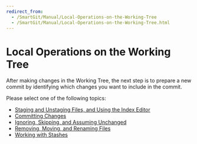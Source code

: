 ```yaml
---
redirect_from:
  - /SmartGit/Manual/Local-Operations-on-the-Working-Tree
  - /SmartGit/Manual/Local-Operations-on-the-Working-Tree.html
---
```


# Local Operations on the Working Tree

After making changes in the Working Tree, the next step is to prepare a new commit by identifying which changes you want to include in the commit.

Please select one of the following topics:

- [Staging and Unstaging Files, and Using the Index Editor](Stage-Unstage-IndexEditor.md)
- [Committing Changes](Committing.md)
- [Ignoring, Skipping, and Assuming Unchanged](Ignore-Skip-AssumeUnchanged.md)
- [Removing, Moving, and Renaming Files](Moving-Deleting.md)
- [Working with Stashes](Stash.md)
